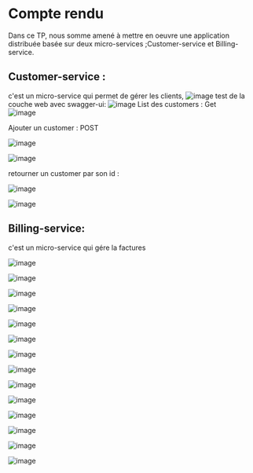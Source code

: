 # Compte rendu 
Dans ce TP, nous somme amené à mettre en oeuvre une application distribuée basée sur deux micro-services ;Customer-service et Billing-service.
## Customer-service : 
c'est un micro-service qui permet de gérer les clients,
![image](https://user-images.githubusercontent.com/79479398/198992968-95574566-57ee-4a8a-88bc-83017b24f5f9.png)
test de la couche web avec swagger-ui: 
![image](https://user-images.githubusercontent.com/79479398/198996287-2df69c31-8942-4e4a-93a4-493cf3978e33.png)
List des customers :  Get  
![image](https://user-images.githubusercontent.com/79479398/198996526-aac10267-7f6c-425c-922b-b7392516e7b0.png)

Ajouter un customer : POST 

![image](https://user-images.githubusercontent.com/79479398/198996795-33cb860f-6432-42ae-b17f-a7e95fabe8a1.png)

![image](https://user-images.githubusercontent.com/79479398/198996817-8fe45af6-b574-494e-82da-2a761658332c.png)

retourner un customer par son id : 

![image](https://user-images.githubusercontent.com/79479398/198997202-e2473053-0f50-4935-8e33-bb4a47038313.png)

![image](https://user-images.githubusercontent.com/79479398/198997235-e8db0c87-f8e1-480a-bf6a-94b47c0a8a1a.png)


## Billing-service: 
c'est un micro-service qui gére la factures

![image](https://user-images.githubusercontent.com/79479398/198993484-454cc341-9ea8-4832-8add-a861b485df66.png)

![image](https://user-images.githubusercontent.com/79479398/199187599-0bc4f526-206f-4f83-becf-6aca37a6a91b.png)

![image](https://user-images.githubusercontent.com/79479398/199187739-9449422e-8b39-4ea4-8f01-d7e72880b8ac.png)

![image](https://user-images.githubusercontent.com/79479398/199187822-521e4a31-3265-4698-b4b3-16f1a4bbff7c.png)

![image](https://user-images.githubusercontent.com/79479398/199187997-aa944dd1-7e02-4589-82c5-e53a8a5df2b3.png)

![image](https://user-images.githubusercontent.com/79479398/199188187-455bcc2e-94cd-4815-be75-3882e22f1182.png)

![image](https://user-images.githubusercontent.com/79479398/199188300-24c1332e-b4b1-4a06-be4b-95af680e361c.png)

![image](https://user-images.githubusercontent.com/79479398/199188360-e0f0f808-a001-4ee6-afa1-08c65ede723d.png)

![image](https://user-images.githubusercontent.com/79479398/199188579-af597ffa-535d-464f-b002-858c1b37ca9e.png)

![image](https://user-images.githubusercontent.com/79479398/199188697-6ae28b79-4bee-451e-9aa8-1c1dc7490615.png)

![image](https://user-images.githubusercontent.com/79479398/199188795-fec75ffc-b77f-4988-af01-3d147169bbd1.png)

![image](https://user-images.githubusercontent.com/79479398/199189039-a3b96fec-8283-4966-ab79-1ba444d9a5fa.png)

![image](https://user-images.githubusercontent.com/79479398/199189573-ebfe74d8-ef64-4188-aac2-36882b607424.png)

![image](https://user-images.githubusercontent.com/79479398/199189753-022e1596-d010-4002-beda-ac89ebfdd567.png)


